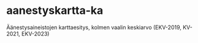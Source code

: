 # aanestyskartta-ka
Äänestysaineistojen karttaesitys, kolmen vaalin keskiarvo (EKV-2019, KV-2021, EKV-2023)
